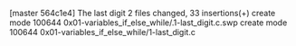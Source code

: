 [master 564c1e4] The last digit
 2 files changed, 33 insertions(+)
 create mode 100644 0x01-variables_if_else_while/.1-last_digit.c.swp
 create mode 100644 0x01-variables_if_else_while/1-last_digit.c
